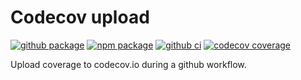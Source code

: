 # Codecov upload

[![github package](https://img.shields.io/github/package-json/v/jsenv/jsenv-codecov-upload.svg?logo=github&label=package)](https://github.com/jsenv/jsenv-codecov-upload/packages)
[![npm package](https://img.shields.io/npm/v/@jsenv/codecov-upload.svg?logo=npm&label=package)](https://www.npmjs.com/package/@jsenv/codecov-upload)
[![github ci](https://github.com/jsenv/jsenv-codecov-upload/workflows/ci/badge.svg)](https://github.com/jsenv/jsenv-codecov-upload/actions?workflow=ci)
[![codecov coverage](https://codecov.io/gh/jsenv/jsenv-codecov-upload/branch/master/graph/badge.svg)](https://codecov.io/gh/jsenv/jsenv-codecov-upload)

Upload coverage to codecov.io during a github workflow.
